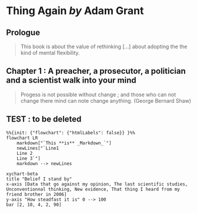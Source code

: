 # Thing Again _by_ Adam Grant

## Prologue 

>This book is about the value of rethinking \[...\] about adopting the the kind of mental flexibility.

## Chapter 1 : A preacher, a prosecutor, a politician and a scientist walk into your mind 

> Progess is not possible without change ; and those who can not change there mind can note change anything.
(George Bernard Shaw)


## TEST : to be deleted 

```mermaid
%%{init: {"flowchart": {"htmlLabels": false}} }%%
flowchart LR
    markdown["`This **is** _Markdown_`"]
    newLines["`Line1
    Line 2
    Line 3`"]
    markdown --> newLines
```

```mermaid
xychart-beta
title "Belief I stand by"
x-axis [Data that go against my opinion, The last scientific studies, Unconventionnal thinking, New evidence, That thing I heard from my friend brother in 2006]
y-axis "How steadfast it is" 0 --> 100
bar [2, 10, 4, 2, 90]
```
